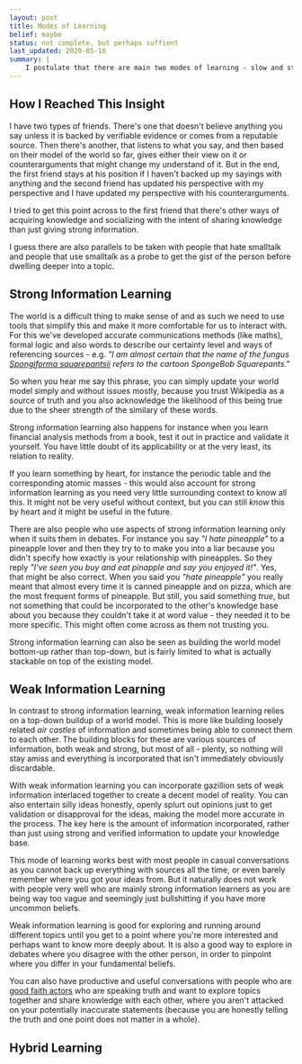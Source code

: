 ```yaml
---
layout: post
title: Modes of Learning
belief: maybe
status: not complete, but perhaps suffient
last_updated: 2020-05-16
summary: |
    I postulate that there are main two modes of learning - slow and steady stacking of strong information. And secondly, piling fast lots of weak data to make good inferences from the whole.
---
```


## How I Reached This Insight

I have two types of friends. There's one that doesn't believe anything you say unless it is backed by verifiable evidence or comes from a reputable source. Then there's another, that listens to what you say, and then based on their model of the world so far, gives either their view on it or counterarguments that might change my understand of it. But in the end, the first friend stays at his position if I haven't backed up my sayings with anything and the second friend has updated his perspective with my perspective and I have updated my perspective with his counterarguments.

I tried to get this point across to the first friend that there's other ways of acquiring knowledge and socializing with the intent of sharing knowledge than just giving strong information. 

I guess there are also parallels to be taken with people that hate smalltalk and people that use smalltalk as a probe to get the gist of the person before dwelling deeper into a topic.


## Strong Information Learning

The world is a difficult thing to make sense of and as such we need to use tools that simplify this and make it more comfortable for us to interact with. For this we've developed accurate communications methods (like maths), formal logic and also words to describe our certainty level and ways of referencing sources - e.g. _"I am almost certain that the name of the fungus [Spongiforma squarepantsii](https://en.wikipedia.org/wiki/Spongiforma_squarepantsii) refers to the cartoon SpongeBob Squarepants."_

So when you hear me say this phrase, you can simply update your world model simply and without issues mostly, because you trust Wikipedia as a source of truth and you also acknowledge the likelihood of this being true due to the sheer strength of the similary of these words. 

Strong information learning also happens for instance when you learn financial analysis methods from a book, test it out in practice and validate it yourself. You have little doubt of its applicability or at the very least, its relation to reality.

If you learn something by heart, for instance the periodic table and the corresponding atomic masses - this would also account for strong information learning as you need very little surrounding context to know all this. It might not be very useful without context, but you can still _know_ this by heart and it might be useful in the future.

There are also people who use aspects of strong information learning only when it suits them in debates. For instance you say _"I hate pineapple"_  to a pineapple lover and then they try to to make you into a liar because you didn't specify how exactly is your relationship with pineapples. So they reply _"I've seen you buy and eat pinapple and say you enjoyed it!"_. Yes, that might be also correct. When you said you _"hate pineapple"_ you really meant that almost every time it is canned pineapple and on pizza, which are the most frequent forms of pineapple. But still, you said something _true_, but not something that could be incorporated to the other's knowledge base about you because they couldn't take it at word value - they needed it to be more specific. This might often come across as them not trusting you.

Strong information learning can also be seen as building the world model bottom-up rather than top-down, but is fairly limited to what is actually stackable on top of the existing model. 

## Weak Information Learning

In contrast to strong information learning, weak information learning relies on a top-down buildup of a world model. This is more like building loosely related _air castles_ of information and sometimes being able to connect them to each other. The building blocks for these are various sources of information, both weak and strong, but most of all - plenty, so nothing will stay amiss and everything is incorporated that isn't immediately obviously discardable. 

With weak information learning you can incorporate gazillion sets of weak information interlaced together to create a decent model of reality. You can also entertain silly ideas honestly, openly splurt out opinions just to get validation or disapproval for the ideas, making the model more accurate in the process. The key here is the amount of information incorporated, rather than just using strong and verified information to update your knowledge base.

This mode of learning works best with most people in casual conversations as you cannot back up everything with sources all the time, or even barely remember where you got your ideas from. But it naturally does not work with people very well who are mainly strong information learners as you are being way too vague and seemingly just bullshitting if you have more uncommon beliefs. 

Weak information learning is good for exploring and running around different topics until you get to a point where you're more interested and perhaps want to know more deeply about. It is also a good way to explore in debates where you disagree with the other person, in order to pinpoint where you differ in your fundamental beliefs. 

You can also have productive and useful conversations with people who are [good faith actors](https://en.wikipedia.org/wiki/Good_faith) who are speaking truth and want to explore topics together and share knowledge with each other, where you aren't attacked on your potentially inaccurate statements (because you are honestly telling the truth and one point does not matter in a whole). 

## Hybrid Learning

